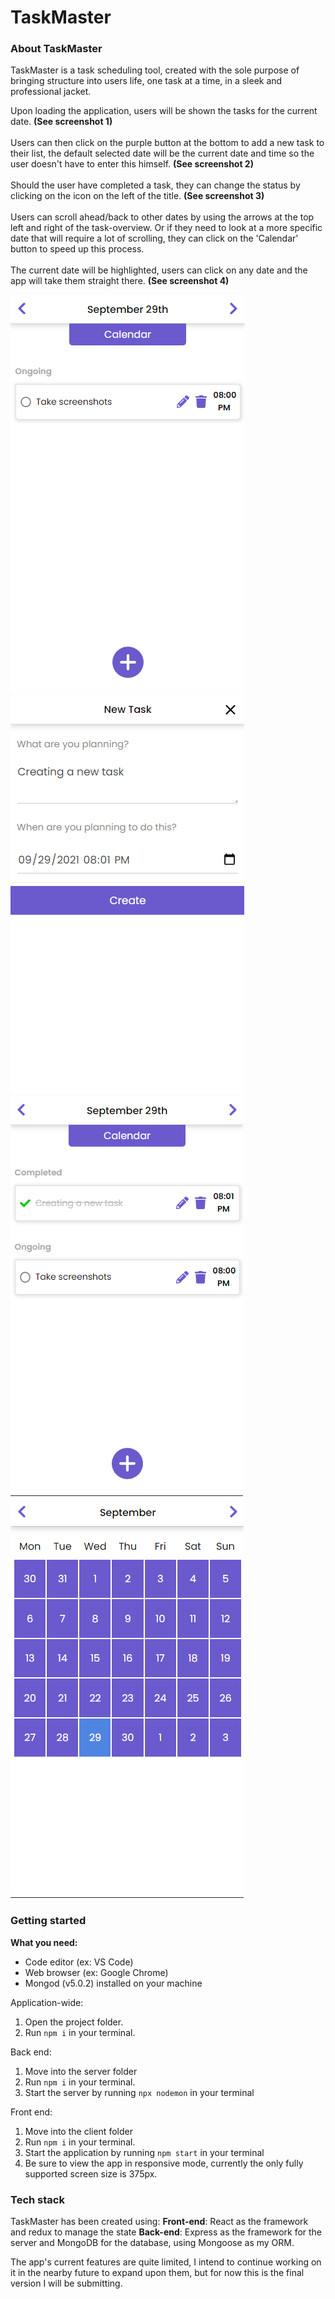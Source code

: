 # TaskMaster

### About TaskMaster

TaskMaster is a task scheduling tool, created with the sole purpose of bringing structure into users life, one task at a time, in a sleek and professional jacket.

Upon loading the application, users will be shown the tasks for the current date. **(See screenshot 1)**</br></br>
Users can then click on the purple button at the bottom to add a new task to their list, the default selected date will be the current date and time so the user doesn't have to enter this himself. **(See screenshot 2)**</br></br>
Should the user have completed a task, they can change the status by clicking on the icon on the left of the title. **(See screenshot 3)**</br></br>
Users can scroll ahead/back to other dates by using the arrows at the top left and right of the task-overview. Or if they need to look at a more specific date that will require a lot of scrolling, they can click on the 'Calendar' button to speed up this process.</br></br>
The current date will be highlighted, users can click on any date and the app will take them straight there. **(See screenshot 4)**</br>

![Dashboard](./screenshots/Screenshot_1_TaskMaster.png)
![New Task](./screenshots/Screenshot_2_TaskMaster.png)
![Status Change](./screenshots/Screenshot_3_TaskMaster.png)
![Calendar](./screenshots/Screenshot_4_TaskMaster.png)</br>

### Getting started

**What you need:**

- Code editor (ex: VS Code)
- Web browser (ex: Google Chrome)
- Mongod (v5.0.2) installed on your machine

Application-wide:

1. Open the project folder.
2. Run `npm i` in your terminal.

Back end:

1. Move into the server folder
2. Run `npm i` in your terminal.
3. Start the server by running `npx nodemon` in your terminal

Front end:

1. Move into the client folder
2. Run `npm i` in your terminal.
3. Start the application by running `npm start` in your terminal
4. Be sure to view the app in responsive mode, currently the only fully supported screen size is 375px.

### Tech stack

TaskMaster has been created using:
**Front-end**: React as the framework and redux to manage the state
**Back-end**: Express as the framework for the server and MongoDB for the database, using Mongoose as my ORM.

The app's current features are quite limited, I intend to continue working on it in the nearby future to expand upon them, but for now this is the final version I will be submitting.
